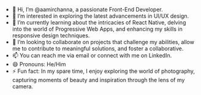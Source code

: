 - 👋 Hi, I’m @aamirchanna, a passionate Front-End Developer.
- 👀 I’m interested in exploring the latest advancements in UI/UX design.
- 🌱 I’m currently learning about the intricacies of React Native, delving into the world of Progressive Web Apps, and enhancing my skills in responsive design techniques.
- 💞️ I’m looking to collaborate on projects that challenge my abilities, allow me to contribute to meaningful solutions, and foster a collaborative.
- 📫 You can reach me via email or connect with me on LinkedIn.
- 😄 Pronouns: He/Him
- ⚡ Fun fact: In my spare time, I enjoy exploring the world of photography, capturing moments of beauty and inspiration through the lens of my camera.
<!---
aamirchanna/aamirchanna is a ✨ special ✨ repository because its `README.md` (this file) appears on your GitHub profile.
You can click the Preview link to take a look at your changes.
--->
